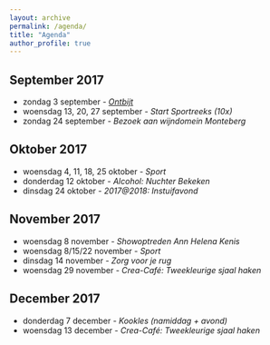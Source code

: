 ```yaml
---
layout: archive
permalink: /agenda/
title: "Agenda"
author_profile: true
---
```


## September 2017

- zondag 3 september - [_Ontbijt_](./assets/media/agenda/2017-09-03-ontbijt.jpg)
- woensdag 13, 20, 27 september - _Start Sportreeks (10x)_
- zondag 24 september - _Bezoek aan wijndomein Monteberg_

## Oktober 2017

- woensdag 4, 11, 18, 25 oktober - _Sport_
- donderdag 12 oktober - _Alcohol: Nuchter Bekeken_
- dinsdag 24 oktober - _2017@2018: Instuifavond_

## November 2017

- woensdag 8 november - _Showoptreden Ann Helena Kenis_
- woensdag 8/15/22 november - _Sport_
- dinsdag 14 november - _Zorg voor je rug_
- woensdag 29 november - _Crea-Café: Tweekleurige sjaal haken_

## December 2017

- donderdag 7 december - _Kookles (namiddag + avond)_
- woensdag 13 december - _Crea-Café: Tweekleurige sjaal haken_
